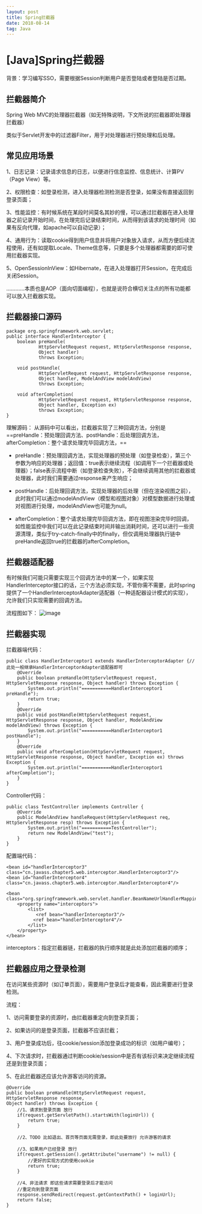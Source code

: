 ```yaml
---
layout: post
title: Spring拦截器
date: 2018-08-14 
tag: Java
---
```


# [Java]Spring拦截器

背景：学习编写SSO，需要根据Session判断用户是否登陆或者登陆是否过期。

## 拦截器简介

Spring Web MVC的处理器拦截器（如无特殊说明，下文所说的拦截器即处理器拦截器）

类似于Servlet开发中的过滤器Filter，用于对处理器进行预处理和后处理。


## 常见应用场景

1、日志记录：记录请求信息的日志，以便进行信息监控、信息统计、计算PV（Page View）等。

2、权限检查：如登录检测，进入处理器检测检测是否登录，如果没有直接返回到登录页面；

3、性能监控：有时候系统在某段时间莫名其妙的慢，可以通过拦截器在进入处理器之前记录开始时间，在处理完后记录结束时间，从而得到该请求的处理时间（如果有反向代理，如apache可以自动记录）；

4、通用行为：读取cookie得到用户信息并将用户对象放入请求，从而方便后续流程使用，还有如提取Locale、Theme信息等，只要是多个处理器都需要的即可使用拦截器实现。

5、OpenSessionInView：如Hibernate，在进入处理器打开Session，在完成后关闭Session。

…………本质也是AOP（面向切面编程），也就是说符合横切关注点的所有功能都可以放入拦截器实现。

## 拦截器接口源码


```
package org.springframework.web.servlet;  
public interface HandlerInterceptor {  
    boolean preHandle(  
            HttpServletRequest request, HttpServletResponse response,   
            Object handler)   
            throws Exception;  
  
    void postHandle(  
            HttpServletRequest request, HttpServletResponse response,   
            Object handler, ModelAndView modelAndView)   
            throws Exception;  
  
    void afterCompletion(  
            HttpServletRequest request, HttpServletResponse response,   
            Object handler, Exception ex)  
            throws Exception;  
}  
```

理解源码：
从源码中可以看出，拦截器实现了三种回调方法，分别是==preHandle：预处理回调方法、postHandle：后处理回调方法，afterCompletion：整个请求处理完毕回调方法，==

- preHandle：预处理回调方法，实现处理器的预处理（如登录检查），第三个参数为响应的处理器；返回值：true表示继续流程（如调用下一个拦截器或处理器）；false表示流程中断（如登录检查失败），不会继续调用其他的拦截器或处理器，此时我们需要通过response来产生响应；

- postHandle：后处理回调方法，实现处理器的后处理（但在渲染视图之前），此时我们可以通过modelAndView（模型和视图对象）对模型数据进行处理或对视图进行处理，modelAndView也可能为null。

- afterCompletion：整个请求处理完毕回调方法，即在视图渲染完毕时回调，如性能监控中我们可以在此记录结束时间并输出消耗时间，还可以进行一些资源清理，类似于try-catch-finally中的finally，但仅调用处理器执行链中preHandle返回true的拦截器的afterCompletion。


## 拦截器适配器

有时候我们可能只需要实现三个回调方法中的某一个，如果实现HandlerInterceptor接口的话，三个方法必须实现，不管你需不需要，此时spring提供了一个HandlerInterceptorAdapter适配器（一种适配器设计模式的实现），允许我们只实现需要的回调方法。

流程图如下：
![image](http://sishuok.com/forum/upload/2012/9/4/1217fc1b3d71239c0267e1b9bfeec893__1.JPG)


## 拦截器实现

拦截器端代码：
```
public class HandlerInterceptor1 extends HandlerInterceptorAdapter {//此处一般继承HandlerInterceptorAdapter适配器即可  
    @Override  
    public boolean preHandle(HttpServletRequest request, HttpServletResponse response, Object handler) throws Exception {  
        System.out.println("===========HandlerInterceptor1 preHandle");  
        return true;  
    }  
    @Override  
    public void postHandle(HttpServletRequest request, HttpServletResponse response, Object handler, ModelAndView modelAndView) throws Exception {  
        System.out.println("===========HandlerInterceptor1 postHandle");  
    }  
    @Override  
    public void afterCompletion(HttpServletRequest request, HttpServletResponse response, Object handler, Exception ex) throws Exception {  
        System.out.println("===========HandlerInterceptor1 afterCompletion");  
    }  
}  
```

Controller代码：

```
public class TestController implements Controller {  
    @Override  
    public ModelAndView handleRequest(HttpServletRequest req, HttpServletResponse resp) throws Exception {  
        System.out.println("===========TestController");  
        return new ModelAndView("test");  
    }  
}  
```

配置端代码：

```
<bean id="handlerInterceptor3"   
class="cn.javass.chapter5.web.interceptor.HandlerInterceptor3"/>  
<bean id="handlerInterceptor4"   
class="cn.javass.chapter5.web.interceptor.HandlerInterceptor4"/> 
```


```
<bean class="org.springframework.web.servlet.handler.BeanNameUrlHandlerMapping">  
    <property name="interceptors">  
        <list>  
           <ref bean="handlerInterceptor3"/>  
          <ref bean="handlerInterceptor4"/>  
        </list>  
    </property>  
</bean>  
```

interceptors：指定拦截器链，拦截器的执行顺序就是此处添加拦截器的顺序；


## 拦截器应用之登录检测

在访问某些资源时（如订单页面），需要用户登录后才能查看，因此需要进行登录检测。

 

流程：

1、访问需要登录的资源时，由拦截器重定向到登录页面；

2、如果访问的是登录页面，拦截器不应该拦截；

3、用户登录成功后，往cookie/session添加登录成功的标识（如用户编号）；

4、下次请求时，拦截器通过判断cookie/session中是否有该标识来决定继续流程还是到登录页面；

5、在此拦截器还应该允许游客访问的资源。

```
@Override  
public boolean preHandle(HttpServletRequest request, HttpServletResponse response,   
Object handler) throws Exception {  
    //1、请求到登录页面 放行  
    if(request.getServletPath().startsWith(loginUrl)) {  
        return true;  
    }  
          
    //2、TODO 比如退出、首页等页面无需登录，即此处要放行 允许游客的请求  
          
    //3、如果用户已经登录 放行    
    if(request.getSession().getAttribute("username") != null) {  
        //更好的实现方式的使用cookie  
        return true;  
    }  
          
    //4、非法请求 即这些请求需要登录后才能访问  
    //重定向到登录页面  
    response.sendRedirect(request.getContextPath() + loginUrl);  
    return false;  
}  
```

